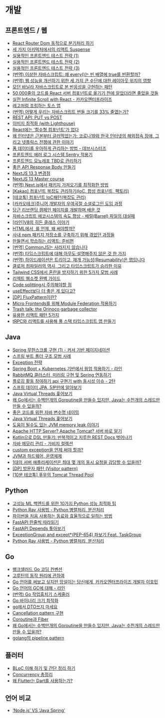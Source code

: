 # 개발

## 프론트엔드 / 웹

- [React Router Dom 동적으로 분기처리 하기](https://tech.kakao.com/2022/07/13/active-routing-for-e-certificate/)
- [세 가지 아키텍처에서의 리액트 Suspense](https://velog.io/@lky5697/suspense-in-different-architectures)
- [실용적인 프론트엔드 테스트 전략 (1)](https://meetup.nhncloud.com/posts/174)
- [실용적인 프론트엔드 테스트 전략 (2)](https://meetup.nhncloud.com/posts/178)
- [실용적인 프론트엔드 테스트 전략 (3)](https://meetup.nhncloud.com/posts/180)
- [(번역) 이상한 자바스크립트: 왜 every()는 빈 배열에 true를 반환할까?](https://naver.me/53U2spCH)
- [(번역) 웹 성능을 개선하기 위한 세 가지 큰 수단에 대한 레이아웃 위치의 영향](https://junghan92.medium.com/%EB%B2%88%EC%97%AD-%EC%9B%B9-%EC%84%B1%EB%8A%A5%EC%9D%84-%EA%B0%9C%EC%84%A0%ED%95%98%EA%B8%B0-%EC%9C%84%ED%95%9C-%EC%84%B8-%EA%B0%80%EC%A7%80-%ED%81%B0-%EC%88%98%EB%8B%A8%EC%97%90-%EB%8C%80%ED%95%9C-%EB%A0%88%EC%9D%B4%EC%95%84%EC%9B%83-%EC%9C%84%EC%B9%98%EC%9D%98-%EC%98%81%ED%96%A5-a9c021869d4a)
- [모던 바닐라 자바스크립트로 본 반응성을 구현하는 패턴](https://ktseo41.github.io/blog/log/patterns-for-reactivity-with-modern-vanilla-javascript.html)
- [50,000줄의 코드를 React 서버 컴포넌트로 옮기기 전에 알았더라면 좋았을 것들](https://kofearticle.substack.com/p/korean-fe-article-50000-react?utm_campaign=post&utm_medium=web)
- [실전 Infinite Scroll with React - 카카오엔터프라이즈](https://tech.kakaoenterprise.com/149)
- [레고처럼 조립하는 토스 앱](https://toss.tech/article/slash23-iOS?ref=codenary)
- [(번역) 어떻게 우리는 자바스크립트 번들 크기를 33% 줄였는가?](https://junghan92.medium.com/%EC%96%B4%EB%96%BB%EA%B2%8C-%EC%9A%B0%EB%A6%AC%EB%8A%94-%EC%9E%90%EB%B0%94%EC%8A%A4%ED%81%AC%EB%A6%BD%ED%8A%B8-%EB%B2%88%EB%93%A4-%ED%81%AC%EA%B8%B0%EB%A5%BC-33-%EC%A4%84%EC%98%80%EB%8A%94%EA%B0%80-2da398033169)
- [REST API: PUT vs POST](https://1ambda.github.io/javascripts/rest-api-put-vs-post)
- [이미지 최적화 (with Lighthouse)](https://jeongeuni.tistory.com/m/111)
- [React에는 '함수형 컴포넌트'가 없다](https://gyuwon.github.io/blog/2020/07/24/react-has-no-functional-components.html)
- [왜 인터넷은 근본부터 글러먹었는가: 코로나19와 한국 인터넷의 해외접속 장애, 그리고 넷플릭스 전쟁에 관한 이야기](https://unifiedh.medium.com/%EC%99%9C-%EC%9D%B8%ED%84%B0%EB%84%B7%EC%9D%80-%EA%B7%BC%EB%B3%B8%EB%B6%80%ED%84%B0-%EA%B8%80%EB%9F%AC%EB%A8%B9%EC%97%88%EB%8A%94%EA%B0%80-%EC%BD%94%EB%A1%9C%EB%82%9819%EC%99%80-%ED%95%9C%EA%B5%AD-%EC%9D%B8%ED%84%B0%EB%84%B7%EC%9D%98-%ED%95%B4%EC%99%B8%EC%A0%91%EC%86%8D-%EC%9E%A5%EC%95%A0-%EA%B7%B8%EB%A6%AC%EA%B3%A0-%EB%84%B7%ED%94%8C%EB%A6%AD%EC%8A%A4-%EC%A0%84%EC%9F%81%EC%97%90-%EA%B4%80%ED%95%9C-%EC%9D%B4%EC%95%BC%EA%B8%B0-ae27826e7fc8)
- [폼 데이터를 우아하게 관리하는 방법 - 데브시스터즈](https://tech.devsisters.com/posts/functional-react-state-management)
- [프론트엔드 에러 로그 시스템 Sentry 적용기](https://urbanbase.github.io/dev/2021/03/04/Sentry.html)
- [프론트엔드 모노레포 TBD로 관리하기](https://blog.mathpresso.com/qanda-frontend-monorepo-with-tbd-af752314d30f)
- [좋은 API Response Body 만들기](https://jojoldu.tistory.com/720)
- [NextJS 13.3 변경점](https://velog.io/@jay/Next.js-13.3)
- [NextJS 13 Master course](https://velog.io/@jay/series/nextjs13-master-course)
- [(번역) Next.js에서 패키지 가져오기를 최적화한 방법](https://velog.io/@lky5697/how-we-optimized-package-imports-in-next-js?utm_source=substack&utm_medium=email)
- [[Kakao] 컴포넌트 복잡도 관리하기(IoC, 합성 컴포넌트, 팩토리)](https://fe-developers.kakaoent.com/2022/221110-ioc-pattern/)
- [[테코톡] 컴포넌트 IoC패턴(복잡도 관리)](https://www.youtube.com/watch?v=RNH1KN2pD2Y)
- [[카카오테크]주니어 개발자의 우여곡절 소셜로그인 도입 과정](https://tech.kakao.com/2023/01/19/social-login)
- [당근 리브랜딩 캠페인 페이지를 개발하며 배운 것](https://medium.com/daangn/%EB%8B%B9%EA%B7%BC-%EB%A6%AC%EB%B8%8C%EB%9E%9C%EB%94%A9-%EC%BA%A0%ED%8E%98%EC%9D%B8-%ED%8E%98%EC%9D%B4%EC%A7%80%EB%A5%BC-%EA%B0%9C%EB%B0%9C%ED%95%98%EB%A9%B0-%EB%B0%B0%EC%9A%B4-%EA%B2%83-b41d866df9b7)
- [자바스크립트 에코시스템의 속도 향상 - 배럴(Barrel) 파일의 대실패](https://substack.com/redirect/8466093b-bb77-438f-82e7-18c2f34a7a4b?j=eyJ1IjoiMnE2cGh6In0.S9uzabEeMZwGQFn6WI1FNu56EqoKh3X4ACu88k6Cf6s)
- [[라인]V8의 히든 클래스 이야기](https://engineering.linecorp.com/ko/blog/v8-hidden-class)
- [HTML에서 &nbsp;를 언제, 왜 써야할까?](https://www.daleseo.com/html-nbsp/)
- [사내 npm 패키지 저장소를 구축하기 위해 겪었던 과정들](https://devblog.kakaostyle.com/ko/2022-03-07-1-npm-private-repository/)
- [만들면서 학습하는 리액트: 준비편](https://jeonghwan-kim.github.io/series/2021/04/05/lecture-react-ready.html)
- [[번역] CommonJS는 사라지지 않습니다](https://velog.io/@surim014/commonJS-is-not-going-away)
- [(번역) 타입스크립트에 대해 아무도 설명해주지 않은 것 한 가지](https://ykss.netlify.app/translation/one_thing_nobody_explained_to_you_about_typescript)
- [(번역) 하이드레이션은 트리이고, 재개 가능성(Resumability)은 맵입니다](https://velog.io/@superlipbalm/hydration-tree-resumability-map)
- [클로저 컴파일러의 역사, 그리고 타입스크립트가 승리한 이유](https://ktseo41.github.io/blog/log/the-saga-of-the-closure-compiler-and-why-typescript-won.html)
- [Tailwind CSS에서 혼란을 방지하기 위한 5가지 모범 사례](https://velog.io/@lky5697/5-best-practices-for-preventing-chaos-in-tailwind-css?utm_source=substack&utm_medium=email)
- [리엑트 웹소켓 완벽 가이드](https://ably.com/blog/websockets-react-tutorial)
- [Code splitting시 주의해야할 점](https://velog.io/@whdtlrtlr4/Code-splitting%EC%8B%9C-%EC%A3%BC%EC%9D%98%ED%95%B4%EC%95%BC%ED%95%A0-%EC%A0%90side-effect)
- [useEffect보다 더 좋은 게 있다고?](https://velog.io/@yokitomi/better-useEffect)
- [[DP] FluxPattern이란?](https://velog.io/@andy0011/Flux-%ED%8C%A8%ED%84%B4%EC%9D%B4%EB%9E%80)
- [Micro Frontends를 위해 Module Federation 적용하기](https://blog.gangnamunni.com/post/saas-microfrontends/)
- [Trash talk: the Orinoco garbage collector](https://v8.dev/blog/trash-talk)
- [유용한 리액트 패턴 5가지](https://velog.io/@dnr6054/%EC%9C%A0%EC%9A%A9%ED%95%9C-%EB%A6%AC%EC%95%A1%ED%8A%B8-%ED%8C%A8%ED%84%B4-5%EA%B0%80%EC%A7%80)
- [tRPC와 리액트를 사용해 풀 스택 타입스크립트 앱 만들기](https://velog.io/@superlipbalm/full-stack-typescript-with-trpc-and-react)

## Java

- [Spring 무한스크롤 구현 (1) - 커서 기반 페이지네이션](https://www.devjoon.com/41)
- [스프링 부트 폴더 구조 모범 사례](https://careerly.co.kr/comments/90474?utm_source=crm&utm_medium=email&utm_campaign=newsletter_careerly_users&utm_content=newsletter230919_backend_a)
- [Exception 전략](https://cheese10yun.github.io/spring-guide-exception)
- [Spring Boot + Kubernetes 기반에서 웜업 적용하기 - 라인](https://engineering.linecorp.com/ko/blog/apply-warm-up-in-spring-boot-and-kubernetes?utm_source=geeknews&utm_medium=devrel)
- [RabbitMQ 클러스터, 미러링 구현 및 Spring 연동하기](https://backtony.github.io/spring/2021-09-21-spring-rabbitmq-1)
- [플로깅 활동 참여하기 api 구현기 with 동시성 이슈 - 2탄](https://gabby-oval-183.notion.site/api-with-2-6da2879a809a48edb04df7bcd103a7cf)
- [스프링 데이터 JPA, 5분만에 알아보기](https://yozm.wishket.com/magazine/detail/2160)
- [Java Virtual Threads 훑어보기](https://perfectacle.github.io/2022/12/29/look-over-java-virtual-threads)
- [왜 Go에서는 수백만개의 Goroutine을 만들수 있지만, Java는 수천개의 스레드만 만들 수 있을까?](https://www.mimul.com/blog/go-vs-java-thread)
- [좋은 코드를 위한 자바 변수명 네이밍](https://tecoble.techcourse.co.kr/post/2020-04-24-variable_naming)
- [Java Virtual Threads 훑어보기](https://perfectacle.github.io/2022/12/29/look-over-java-virtual-threads/)
- [도움이 될수도 있는 JVM memory leak 이야기](https://techblog.woowahan.com/2628/)
- [Apache HTTP Server? Apache Tomcat? 서버 바로 알기](https://tecoble.techcourse.co.kr/post/2021-05-24-apache-tomcat/)
- [Kotlin으로 DSL 만들기: 반복적이고 지루한 REST Docs 벗어나기](https://toss.tech/article/kotlin-dsl-restdocs)
- [자바 메모리 관리 - 가비지 컬렉션](https://yaboong.github.io/java/2018/06/09/java-garbage-collection/)
- [custom exception을 언제 써야 할까?](https://tecoble.techcourse.co.kr/post/2020-08-17-custom-exception/)
- [JVM과 하드웨어, 운영체제](https://blog.yevgnenll.me/posts/jvm-hardware-operating-system)
- [1대의 서버 애플리케이션은 최대 몇 개의 동시 요청을 감당할 수 있을까?](https://songkg7.github.io/posts/Spring-MVC-Traffic-Testing/)
- [[DP] 방문자 패턴 (Visitor pattern)](https://thecodinglog.github.io/design/2019/10/29/visitor-pattern.html)
- [[10분 테코톡] 푸우의 Tomcat Thread Pool](https://www.youtube.com/watch?v=prniILbdOYA)

## Python

- [고성능 ML 백엔드를 위한 10가지 Python 성능 최적화 팁](https://hyperconnect.github.io/2023/05/30/Python-Performance-Tips.html)
- [Python Ray 사용법 - Python 병렬처리, 분산처리](https://zzsza.github.io/mlops/2021/01/03/python-ray)
- [파이썬을 처음 사용하는 동료와 효율적으로 일하는 방법](https://medium.com/daangn/파이썬을-처음-사용하는-동료와-효율적으로-일하는-방법-bb52c3a433fa)
- [FastAPI 한줄씩 따라읽기](https://rumbarum.oopy.io/post/examine-fastapi-handling-request-line-by-line-with-comment)
- [FastAPI Depends 톺아보기](https://rumbarum.oopy.io/post/how-fastapi-depends-work)
- [ExceptionGroup and except\*(PEP-654) 파보기 Feat. TaskGroup](https://rumbarum.oopy.io/post/python-exception-group)
- [Python Ray 사용법 - Python 병렬처리, 분산처리](https://zzsza.github.io/mlops/2021/01/03/python-ray/)

## Go

- [뱅크샐러드 Go 코딩 컨벤션](https://blog.banksalad.com/tech/go-best-practice-in-banksalad)
- [고루틴의 동작 원리에 관하여](https://ykarma1996.tistory.com/188)
- [Go 언어를 써보고 싶지만 망설이는 당신에게, 카카오엔터프라이즈 개발자 이호민](https://blog.goorm.io/hominlee)
- [Go 언어의 GC에 대해 - 라인](https://engineering.linecorp.com/ko/blog/go-gc?fbclid=IwAR3n-6l4p2MToOZw-b2eROdbBRA9SOn4ENPpgEXz-jSSsiASrXRGDm94mhk)
- [(번역) Go 작업훔치기 스케줄러](https://hueypark.gitlab.io/post/2018-10-13-go-work-stealing-scheduler)
- [Go 바이너리 크기 최적화](https://blog.naver.com/sssang97/223158138032)
- [go에서 DTO쓰지 마세요](https://medium.com/@dsysd-dev/stop-using-dtos-in-go-its-not-java-96ef4794481a)
- [Cancellation pattern 구현](https://medium.com/@alireza.stack/cancellation-pattern-implementation-in-go-179706ae772b)
- [Coroutine과 Fiber](https://medium.com/@jooyunghan/%EC%BD%94%EB%A3%A8%ED%8B%B4%EA%B3%BC-%ED%8C%8C%EC%9D%B4%EB%B2%84-9e93c12bce30)
- [왜 Go에서는 수백만개의 Goroutine을 만들수 있지만, Java는 수천개의 스레드만 만들 수 있을까?](https://www.mimul.com/blog/go-vs-java-thread/)
- [golang의 pipeline pattern](https://medium.com/jotform-tech/pipeline-go-pipeline-pattern-in-golang-5a51e5d811a)

## 플러터

- [BLoC 이해 하기 및 간단 정리 하기](https://pks2974.medium.com/bloc-%EC%9D%B4%ED%95%B4-%ED%95%98%EA%B8%B0-%EB%B0%8F-%EA%B0%84%EB%8B%A8-%EC%A0%95%EB%A6%AC-%ED%95%98%EA%B8%B0-7dc705e4c640)
- [Concurrency 총정리](https://medium.com/mj-studio/dart-concurrency-%EC%B4%9D%EC%A0%95%EB%A6%AC-eec678a405b6)
- [왜 Flutter는 Dart를 사용하는가?](https://medium.com/flutter-korea/%EC%99%9C-flutter%EB%8A%94-dart%EB%A5%BC-%EC%82%AC%EC%9A%A9%ED%95%98%EB%8A%94%EA%B0%80-e838b9415f57)

## 언어 비교

- [‘Node.js’ VS ‘Java Spring’](https://medium.com/naverfinancial/node-js-vs-java-spring-c4699565918e)

